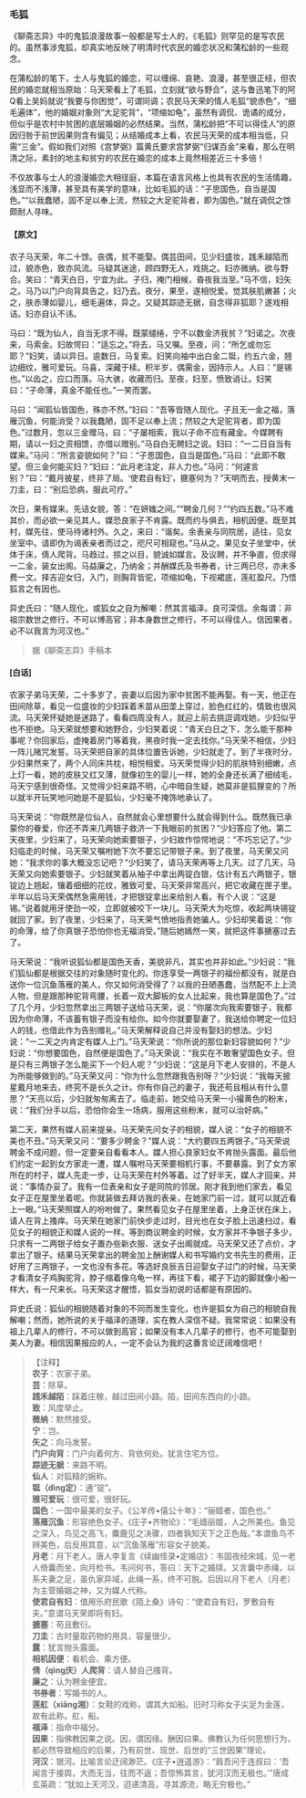 <script type="text/javascript">
    var head = document.getElementsByTagName('head')[0];
    cssURL = '/public/liao.css';
    linkTag = document.createElement('link');
    linkTag.href = cssURL;
    linkTag.setAttribute('type','text/css');
    linkTag.setAttribute('rel','stylesheet');
    head.appendChild(linkTag);
</script>
### 毛狐

《聊斋志异》中的鬼狐浪漫故事一般都是写士人的，《毛狐》则罕见的是写农民的。虽然事涉鬼狐，却真实地反映了明清时代农民的婚恋状况和蒲松龄的一些观念。

在蒲松龄的笔下，士人与鬼狐的婚恋，可以缠绵、哀艳、浪漫，甚至很正经，但农民的婚恋就相当原始：马天荣看上了毛狐，立刻就“欲与野合”，这与鲁迅笔下的阿Q看上吴妈就说“我要与你困觉”，可谓同调；农民马天荣的情人毛狐“貌赤色”，“细毛遍体”，他的婚姻对象则“大足驼背”，“项缩如龟”，虽然有调侃、诡谲的成分，但似乎是农村中贫困的底层婚姻的必然结果。当然，蒲松龄把“不可以得佳人”的原因归咎于前世因果则含有偏见；从结婚成本上看，农民马天荣的成本相当低，只需“三金”。假如我们对照《宫梦弼》篇黄氏要求宫梦弼“归谋百金”来看，那么在明清之际，素封的地主和贫穷的农民在婚恋的成本上竟然相差近三十多倍！

不仅故事与士人的浪漫婚恋大相径庭，本篇在语言风格上也具有农民的生活情趣，浅显而不浅薄，甚至具有美学的意味，比如毛狐的话：“子思国色，自当是国色。”“以我蠢陋，固不足以奉上流，然较之大足驼背者，即为国色。”就在调侃之馀颇耐人寻味。

#### 【原文】
<section>
农子马天荣，年二十馀。丧偶，贫不能娶。偶芸田间，见少妇盛妆，践禾越陌而过，貌赤色，致亦风流。马疑其迷途，顾四野无人，戏挑之。妇亦微纳。欲与野合。笑曰：“青天白日，宁宜为此。子归，掩门相候，昏夜我当至。”马不信，妇矢之。马乃以门户向背具告之，妇乃去。夜分，果至，遂相悦爱。觉其肤肌嫩甚；火之，肤赤薄如婴儿，细毛遍体，异之。又疑其踪迹无据，自念得非狐耶？遂戏相诘。妇亦自认不讳。

马曰：“既为仙人，自当无求不得。既蒙缱绻，宁不以数金济我贫？”妇诺之。次夜来，马索金。妇故愕曰：“适忘之。”将去，马又嘱。至夜，问：“所乞或勿忘耶？”妇笑，请以异日。逾数日，马复索。妇笑向袖中出白金二铤，约五六金，翘边细纹，雅可爱玩。马喜，深藏于椟。积半岁，偶需金，因持示人。人曰：“是锡也。”以齿之，应口而落。马大骇，收藏而归。至夜，妇至，愤致诮让。妇笑曰：“子命薄，真金不能任也。”一笑而罢。

马曰：“闻狐仙皆国色，殊亦不然。”妇曰：“吾等皆随人现化。子且无一金之福，落雁沉鱼，何能消受？以我蠢陋，固不足以奉上流；然较之大足驼背者，即为国色。”过数月，忽以三金赠马，曰：“子屡相索，我以子命不应有藏金。今媒聘有期，请以一妇之资相馈，亦借以赠别。”马自白无聘妇之说。妇曰：“一二日自当有媒来。”马问：“所言姿貌如何？”曰：“子思国色，自当是国色。”马曰：“此即不敢望。但三金何能买妇？”妇曰：“此月老注定，非人力也。”马问：“何遽言别？”曰：“戴月披星，终非了局。‘使君自有妇’，搪塞何为？”天明而去，授黄末一刀圭，曰：“别后恐病，服此可疗。”

次日，果有媒来。先诘女貌，答：“在妍媸之间。”“聘金几何？”“约四五数。”马不难其价，而必欲一亲见其人。媒恐良家子不肯露。既而约与俱去，相机因便。既至其村，媒先往，使马待诸村外。久之，来曰：“谐矣。余表亲与同院居，适往，见女坐室中。请即伪为谒表亲者而过之，咫尺可相窥也。”马从之。果见女子坐堂中，伏体于床，倩人爬背。马趋过，掠之以目，貌诚如媒言。及议聘，并不争直，但求得一二金，装女出阁。马益廉之，乃纳金；并酬媒氏及书券者，计三两已尽，亦未多费一文。择吉迎女归，入门，则胸背皆驼，项缩如龟，下视裙底，莲舡盈尺。乃悟狐言之有因也。

异史氏曰：“随人现化，或狐女之自为解嘲：然其言福泽。良可深信。余每谓：非祖宗数世之修行，不可以博高官；非本身数世之修行，不可以得佳人。信因果者，必不以我言为河汉也。”

</section>

> 据《聊斋志异》手稿本

#### [白话]
<aside>

农家子弟马天荣，二十多岁了，丧妻以后因为家中贫困不能再娶。有一天，他正在田间除草，看见一位盛妆的少妇踩着禾苗从田垄上穿过，脸色红红的，情致也很风流。马天荣怀疑她是迷路了，看看四周没有人，就迎上前去挑逗调戏她，少妇似乎也不拒绝。马天荣就想要和她野合，少妇笑着说：“青天白日之下，怎么能干那种事呢？你回家后，虚掩着房门等着我，黑夜时我一定去找你。”马天荣不相信，少妇一阵儿赌咒发誓。马天荣把自家的具体位置告诉她，少妇就走了。到了半夜时分，少妇果然来了，两个人同床共枕，相悦相爱。马天荣觉得少妇的肌肤特别细嫩，点上灯一看，她的皮肤又红又薄，就像初生的婴儿一样，她的全身还长满了细绒毛，马天宁感到很奇怪。又觉得少妇来路不明，心中暗自生疑，她莫非是狐狸变的？所以就半开玩笑地问她是不是狐仙，少妇毫不掩饰地承认了。

马天荣说：“你既然是位仙人，自然就会心里想要什么就会得到什么。既然我已承蒙你的眷爱，你还不弄来几两银子救济一下我眼前的贫困？”少妇答应了他。第二天夜里，少妇来了，马天荣向她索要银子，少妇故作惊愕地说：“不巧忘记了。”少妇临走的时候，马天荣又嘱咐她下次不要忘记带银子来。到了夜里，马天荣又问她：“我求你的事大概没忘记吧？”少妇笑了，请马天荣再等上几天。过了几天，马天荣又向她索要银子。少妇就笑着从袖子中拿出两锭白银，估计有五六两银子，银锭边上翘起，镶着细细的花纹，雅致可爱。马天荣非常高兴，把它收藏在匣子里。半年以后马天荣偶然急需用钱，才把银锭拿出来给别人看。有个人说：“这是锡。”说着就用牙使劲一咬，立即就被咬下一块儿。马天荣大为吃惊，收起两块锡锭就回了家。到了夜里，少妇来了，马天荣气愤地指责她骗人。少妇却笑着说：“你的命薄，给了你真银子恐怕你也无福消受。”随后她嫣然一笑，就把这件事搪塞过去了。

马天荣说：“我听说狐仙都是国色天香，美貌非凡，其实也并非如此。”少妇说：“我们狐仙都是根据交往的对象随时变化的。你连享受一两银子的福份都没有，就是白送你一位沉鱼落雁的美人，你又如何消受得了？以我的丑陋愚蠢，当然配不上上流人物，但是跟那种驼背弯腰，长着一双大脚板的女人比起来，我也算是国色了。”过了几个月，少妇忽然拿出三两银子送给马天荣，说：“你屡次向我索要银子，我都因为你命薄，不该蓄有银子而没有给你。如今你就要娶妻了，我送给你聘定一位妇人的钱，也借此作为告别赠礼。”马天荣解释说自己并没有娶妇的想法。少妇说：“一二天之内肯定有媒人上门。”马天荣说：“你所说的那位新妇容貌如何？”少妇说：“你想要国色，自然便是国色了。”马天荣说：“我实在不敢奢望国色女子。但是只有三两银子怎么能买下一个妇人呢？”少妇说：“这是月下老人安排的，不是人为所能够做到的。”马天荣又问：“你为什么忽然跟我告别呀？”少妇说：“我每天披星戴月地来去，终究不是长久之计。你有你自己的妻子，我还苟且相从有什么意思？”天亮以后，少妇就匆匆离去了。临走前，她交给马天荣一小撮黄色的粉末，说：“我们分手以后，恐怕你会生一场病，服用这些粉末，就可以治好病。”

第二天，果然有媒人前来提亲。马天荣先问女子的相貌，媒人说：“女子的相貌不美也不丑。”马天荣又问：“要多少聘金？”媒人说：“大约要四五两银子。”马天荣说聘金不成问题，但一定要亲自看看本人。媒人担心良家妇女不肯抛头露面。最后他们约定一起到女方家走一遭，媒人嘱咐马天荣要相机行事，不要暴露。到了女方家所在的村子，媒人先走一步，让马天荣在村外等着。过了好半天，媒人才回来，并说：“事情办妥了。我有一位表亲和女子是同院的邻居。刚才我到他们家去，看见女子正在屋里坐着呢。你就装做去拜访我的表亲，在她家门前一过，就可以就近看上一眼。”马天荣照媒人的吩咐做了。果然看见女子在屋里坐着，上身正伏在床上，请人在背上搔痒。马天荣在她家门前快步走过时，目光也在女子脸上迅速扫过，看见女子的相貌正和媒人说的一样。等到商议聘金的时候，女方家并不争银子多少，只求有一二两银子给女子置办些新衣服、送女子出阁就成。马天荣又还了点价，才拿出了银子。结果马天荣拿出的聘金加上酬谢媒人和书写婚约文书先生的费用，正好用了三两银子，一文也没有多花。等选好良辰吉日迎娶女子过门的时候，马天荣才看清女子鸡胸驼背，脖子缩着像乌龟一样，再往下看，裙子下边的脚就像小船一样大，有一尺来长。马天荣这才醒悟，狐女当初说的话都是有原因的。

异史氏说：狐仙的相貌随着对象的不同而发生变化，也许是狐女为自己的相貌自我解嘲；然而，她所说的关于福泽的道理，实在教人深信不疑。我常常说：如果没有祖上几辈人的修行，不可以做到高官；如果没有本人几辈子的修行，也不可能娶到美人为妻。相信因果报应的人，一定不会认为我的这番言论迂阔难信吧！

</aside>

> 【注释】  
<b>农子</b>：农家子弟。  
<b>芸</b>：除草。  
<b>践禾越陌</b>：踩着庄稼，越过田间小路。陌，田间东西向的小路。  
<b>致</b>：风度举止。  
<b>微纳</b>：默然接受。  
<b>宁</b>：岂。  
<b>矢之</b>：向马发誓。  
<b>门户向背</b>：门户向着何方、背依何处。犹言住宅方位。  
<b>踪迹无据</b>：来路不明。  
<b>仙人</b>：对狐精的婉称。  
<b>铤（dìng定）</b>：通“锭”。  
<b>雅可爱玩</b>：很可爱，很好玩。  
<b>国色</b>：一国中最美的女子。《公羊传•僖公十年》：“骊姬者，国色也。”  
<b>落雁沉鱼</b>：形容绝色女子。《庄子•齐物论》：“毛嫱丽姬，人之所美也。鱼见之深入，鸟见之高飞，麋鹿见之决骤，四者孰知天下之正色哉。”本谓鱼鸟不辨美色，后反用其意，以“沉鱼落雁”形容女子貌美。  
<b>月老</b>：月下老人。唐人李复言《续幽怪录•定婚店》：韦固夜经宋城，见一老人倚囊而坐，向月检书。韦问何书，答曰：天下之婚牍。又言囊中赤绳，以系夫妻之足，虽仇家异域，此绳一系，终不可脱。后因以月下老人（月老）为主管婚姻之神，又为媒人代称。  
<b>使君自有妇</b>：借用乐府民歌《陌上桑》诗句：“使君自有妇，罗敷自有夫。”意谓马天荣即将有妇。  
<b>搪塞</b>：苟且敷衍。  
<b>刀圭</b>：古时量取药物的用具，容量很少。  
<b>露</b>：犹言抛头露面。  
<b>相机因便</b>：看机会、乘方便。  
<b>倩（qìng庆）人爬背</b>：请人替自己搔背。  
<b>廉之</b>：认为聘金便宜。  
<b>书券者</b>：写婚书的人。  
<b>莲舡（xiāng湘）</b>：女鞋的戏称，谓其大如船。旧时习称女子尖足为金莲，故有此称。舡，船。  
<b>福泽</b>：指命中福分。  
<b>因果</b>：指佛教因果之说。因，谓因缘。酬因曰果。佛教认为任何思想行为，都必然导致相应的后果，乃有前世、现世、后世的“三世因果”理论。  
<b>河汉</b>：银河。比喻言论迂阔渺茫。《庄子•逍遥游》：“肩吾问于连叔曰：‘吾闻言于接舆，大而无当，往而不返；吾惊怖其言，犹河汉而无极也。’”唐成玄英疏：“犹如上天河汉，迢递清高，寻其源流，略无穷极也。”  
